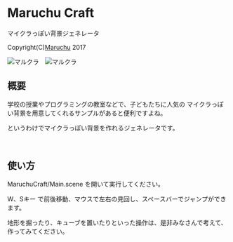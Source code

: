 # Maruchu Craft
マイクラっぽい背景ジェネレータ<br>

Copyright(C)[Maruchu](http://maruchu.nobody.jp/ "Maruchu") 2017


<img src="http://many.chu.jp/Unity/MaruchuCraft/Sample1.png" alt="マルクラ">　<img src="http://many.chu.jp/Unity/MaruchuCraft/Sample2.gif" alt="マルクラ">



## 概要
学校の授業やプログラミングの教室などで、子どもたちに人気の
マイクラっぽい背景を用意してくれるサンプルがあると便利ですよね。<br>

というわけでマイクラっぽい背景を作れるジェネレータです。<br>

<br>

## 使い方
MaruchuCraft/Main.scene を開いて実行してください。<br>

W、Sキー で前後移動、マウスで左右の見回し、スペースバーでジャンプができます。

地形を掘ったり、キューブを置いたりといった操作は、是非みなさんで考えて、作ってみてください。

<br>



